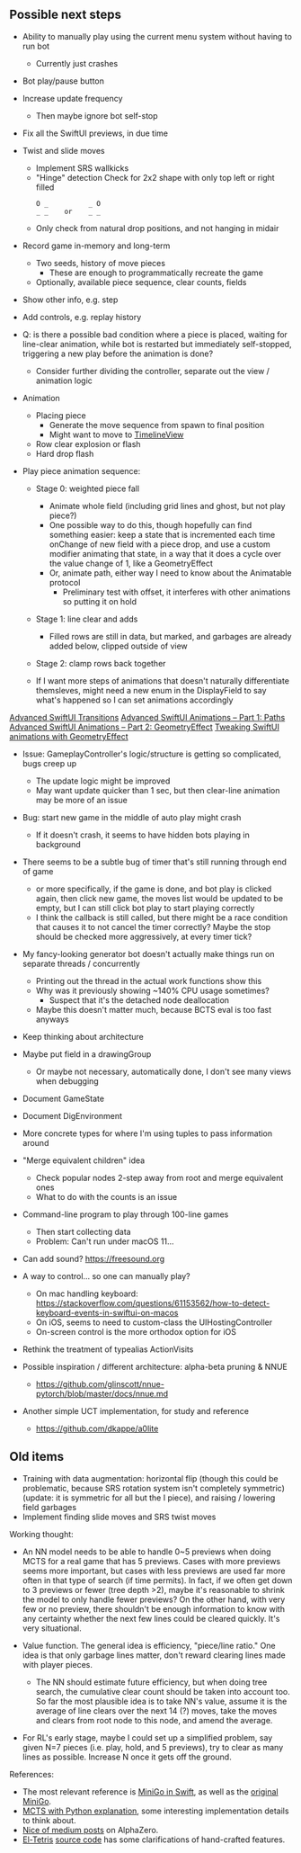 
## Possible next steps


- Ability to manually play using the current menu system without having to run
  bot
    - Currently just crashes
    
- Bot play/pause button

- Increase update frequency
    - Then maybe ignore bot self-stop

- Fix all the SwiftUI previews, in due time

- Twist and slide moves
    - Implement SRS wallkicks
    - "Hinge" detection
        Check for 2x2 shape with only top left or right filled
        ```
        O _          _ O
        _ _    or    _ _
        ```
    - Only check from natural drop positions, and not hanging in midair

- Record game in-memory and long-term
    - Two seeds, history of move pieces
        - These are enough to programmatically recreate the game
    - Optionally, available piece sequence, clear counts, fields

- Show other info, e.g. step

- Add controls, e.g. replay history

- Q: is there a possible bad condition where a piece is placed, waiting for
  line-clear animation, while bot is restarted but immediately self-stopped,
  triggering a new play before the animation is done?
    - Consider further dividing the controller, separate out the view /
      animation logic

- Animation
    - Placing piece
        - Generate the move sequence from spawn to final position
        - Might want to move to [TimelineView](https://swiftui-lab.com/swiftui-animations-part4/)
    - Row clear explosion or flash
    - Hard drop flash
   
- Play piece animation sequence:
    - Stage 0: weighted piece fall
        - Animate whole field (including grid lines and ghost, but not play
          piece?)
        - One possible way to do this, though hopefully can find something
          easier:
          keep a state that is incremented each time onChange of new field with
          a piece drop, and use a custom modifier animating that state, in a
          way that it does a cycle over the value change of 1, like a
          GeometryEffect
        - Or, animate path, either way I need to know about the Animatable
          protocol
            - Preliminary test with offset, it interferes with other animations
              so putting it on hold
    - Stage 1: line clear and adds
        - Filled rows are still in data, but marked, and garbages are already
          added below, clipped outside of view
    - Stage 2: clamp rows back together
    
    - If I want more steps of animations that doesn't naturally differentiate
      themsleves, might need a new enum in the DisplayField to say what's
      happened so I can set animations accordingly
        
    
[Advanced SwiftUI Transitions](https://swiftui-lab.com/advanced-transitions/)
[Advanced SwiftUI Animations – Part 1: Paths](https://swiftui-lab.com/swiftui-animations-part1/)
[Advanced SwiftUI Animations – Part 2: GeometryEffect](https://swiftui-lab.com/swiftui-animations-part2/)
[Tweaking SwiftUI animations with GeometryEffect](https://nerdyak.tech/development/2019/08/29/tweaking-animations-with-GeometryEffect.html)
    

- Issue: GameplayController's logic/structure is getting so complicated, bugs creep up
    - The update logic might be improved
    - May want update quicker than 1 sec, but then clear-line animation may be
      more of an issue

- Bug: start new game in the middle of auto play might crash
    - If it doesn't crash, it seems to have hidden bots playing in background

- There seems to be a subtle bug of timer that's still running through end of
  game
    - or more specifically, if the game is done, and bot play is clicked again,
      then click new game, the moves list would be updated to be empty, but I
      can still click bot play to start playing correctly
    - I think the callback is still called, but there might be a race condition
      that causes it to not cancel the timer correctly?  Maybe the stop should
      be checked more aggressively, at every timer tick?
      
- My fancy-looking generator bot doesn't actually make things run on separate
  threads / concurrently
    - Printing out the thread in the actual work functions show this
    - Why was it previously showing ~140% CPU usage sometimes?
        - Suspect that it's the detached node deallocation
    - Maybe this doesn't matter much, because BCTS eval is too fast anyways
    
- Keep thinking about architecture

- Maybe put field in a drawingGroup
    - Or maybe not necessary, automatically done, I don't see many views when
      debugging

- Document GameState
- Document DigEnvironment

- More concrete types for where I'm using tuples to pass information around

- "Merge equivalent children" idea
    - Check popular nodes 2-step away from root and merge equivalent ones
    - What to do with the counts is an issue

- Command-line program to play through 100-line games
    - Then start collecting data
    - Problem:  Can't run under macOS 11...
    
- Can add sound? https://freesound.org

- A way to control... so one can manually play?
    - On mac handling keyboard:
        https://stackoverflow.com/questions/61153562/how-to-detect-keyboard-events-in-swiftui-on-macos
    - On iOS, seems to need to custom-class the UIHostingController
    - On-screen control is the more orthodox option for iOS

- Rethink the treatment of typealias ActionVisits

- Possible inspiration / different architecture: alpha-beta pruning & NNUE
    - https://github.com/glinscott/nnue-pytorch/blob/master/docs/nnue.md

- Another simple UCT implementation, for study and reference
    - https://github.com/dkappe/a0lite


## Old items

- Training with data augmentation: horizontal flip (though this could be problematic, because SRS rotation system isn't completely symmetric) (update: it is symmetric for all but the I piece), and raising / lowering field garbages
- Implement finding slide moves and SRS twist moves



Working thought:

- An NN model needs to be able to handle 0~5 previews when doing MCTS for a real game that has 5 previews.  Cases with more previews seems more important, but cases with less previews are used far more often in that type of search (if time permits).  In fact, if we often get down to 3 previews or fewer (tree depth >2), maybe it's reasonable to shrink the model to only handle fewer previews?  On the other hand, with very few or no preview, there shouldn't be enough information to know with any certainty whether the next few lines could be cleared quickly.  It's very situational.

- Value function.  The general idea is efficiency, "piece/line ratio."  One idea is that only garbage lines matter, don't reward clearing lines made with player pieces.
  - The NN should estimate future efficiency, but when doing tree search, the cumulative clear count should be taken into account too.  So far the most plausible idea is to take NN's value, assume it is the average of line clears over the next 14 (?) moves, take the moves and clears from root node to this node, and amend the average.

- For RL's early stage, maybe I could set up a simplified problem, say given N=7 pieces (i.e. play, hold, and 5 previews), try to clear as many lines as possible.  Increase N once it gets off the ground.


References:
- The most relevant reference is [MiniGo in Swift](https://github.com/tensorflow/swift-models/tree/master/MiniGo), as well as the [original MiniGo](https://github.com/tensorflow/minigo).
- [MCTS with Python explanation](http://www.moderndescartes.com/essays/deep_dive_mcts/), some interesting implementation details to think about.
- [Nice of medium posts](https://medium.com/oracledevs/lessons-from-alphazero-part-3-parameter-tweaking-4dceb78ed1e5) on AlphaZero.
- [El-Tetris](http://imake.ninja/el-tetris-an-improvement-on-pierre-dellacheries-algorithm/) [source code](https://github.com/daogan/tetris-ai/blob/master/tetris_ai.py) has some clarifications of hand-crafted features.



